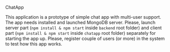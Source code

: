 ChatApp

This application is a prototype of simple chat app with multi-user support.
The app needs installed and launched MongoDB server.
Please, launch server part (`npm install & npm start` inside `backend` root folder) 
and client part (`npm install & npm start` inside `chatapp` root folder) separately for starting the app up. 
Please, register couple of users (or more) in the system to test how this app works. 